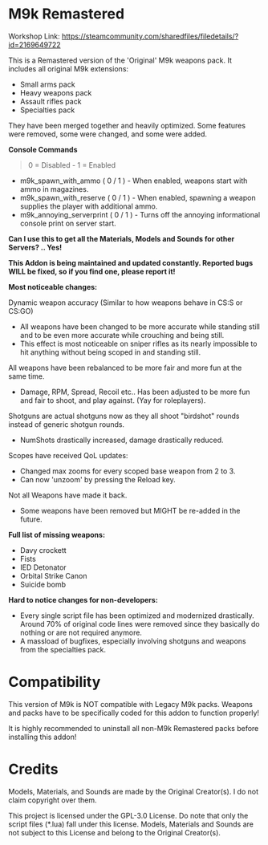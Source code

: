# M9k Remastered

Workshop Link: https://steamcommunity.com/sharedfiles/filedetails/?id=2169649722

This is a Remastered version of the 'Original' M9k weapons pack.
It includes all original M9k extensions:
 * Small arms pack
 * Heavy weapons pack
 * Assault rifles pack
 * Specialties pack

They have been merged together and heavily optimized. Some features were removed, some were changed, and some were added.

**Console Commands**
> 0 = Disabled - 1 = Enabled
- m9k_spawn_with_ammo ( 0 / 1 ) - When enabled, weapons start with ammo in magazines.
- m9k_spawn_with_reserve ( 0 / 1 ) - When enabled, spawning a weapon supplies the player with additional ammo.
- m9k_annoying_serverprint ( 0 / 1 ) - Turns off the annoying informational console print on server start.

**Can I use this to get all the Materials, Models and Sounds for other Servers? .. Yes!**

**This Addon is being maintained and updated constantly. Reported bugs WILL be fixed, so if you find one, please report it!**

**Most noticeable changes:**

Dynamic weapon accuracy (Similar to how weapons behave in CS:S or CS:GO)
 * All weapons have been changed to be more accurate while standing still and to be even more accurate while crouching and being still.
 * This effect is most noticeable on sniper rifles as its nearly impossible to hit anything without being scoped in and standing still.

All weapons have been rebalanced to be more fair and more fun at the same time.
 * Damage, RPM, Spread, Recoil etc.. Has been adjusted to be more fun and fair to shoot, and play against. (Yay for roleplayers).

Shotguns are actual shotguns now as they all shoot "birdshot" rounds instead of generic shotgun rounds.
 * NumShots drastically increased, damage drastically reduced.

Scopes have received QoL updates:
 * Changed max zooms for every scoped base weapon from 2 to 3.
 * Can now 'unzoom' by pressing the Reload key.
 
Not all Weapons have made it back.
 * Some weapons have been removed but MIGHT be re-added in the future.
 
 **Full list of missing weapons:**
 * Davy crockett
 * Fists
 * IED Detonator
 * Orbital Strike Canon
 * Suicide bomb

**Hard to notice changes for non-developers:**
 * Every single script file has been optimized and modernized drastically. Around 70% of original code lines were removed since they basically do nothing or are not required anymore.
 * A massload of bugfixes, especially involving shotguns and weapons from the specialties pack.
 
# Compatibility

This version of M9k is NOT compatible with Legacy M9k packs. Weapons and packs have to be specifically coded for this addon to function properly!

It is highly recommended to uninstall all non-M9k Remastered packs before installing this addon!

# Credits

Models, Materials, and Sounds are made by the Original Creator(s). I do not claim copyright over them.

This project is licensed under the GPL-3.0 License. Do note that only the script files (*.lua) fall under this license. Models, Materials and Sounds are not subject to this License and belong to the Original Creator(s).
